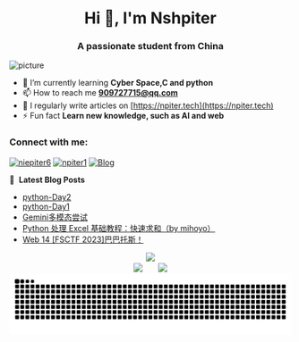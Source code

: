 <h1 align="center">Hi 👋, I'm Nshpiter</h1>
<h3 align="center">A passionate student from China</h3>

![picture](https://photo.459122.xyz/i/e9de08f5b8d765cba185e5dee14541a7.jpg)




- 🌱 I’m currently learning **Cyber Space,C and python**
- 📫 How to reach me **909727715@qq.com**
- 📝 I regularly write articles on [https://npiter.tech](https://npiter.tech)
- ⚡ Fun fact **Learn new knowledge, such as AI and web**

<h3 align="left">Connect with me:</h3>
<p align="left">
  <a href="https://twitter.com/niepiter6" target="blank"><img align="center" src="https://raw.githubusercontent.com/rahuldkjain/github-profile-readme-generator/master/src/images/icons/Social/twitter.svg" alt="niepiter6" height="30" width="40" /></a>
  <a href="https://kaggle.com/npiter1" target="blank"><img align="center" src="https://raw.githubusercontent.com/rahuldkjain/github-profile-readme-generator/master/src/images/icons/Social/kaggle.svg" alt="npiter1" height="30" width="40" /></a>
  <a href="https://npiter.tech/"><img align="center" src="https://npiter.tech/favicon.ico" alt="Blog" height="30" width="30" /></a>
</p>




📕 &nbsp;**Latest Blog Posts**
<!-- BLOG-POST-LIST:START -->
- [python-Day2](https://npiter.tech/2025/04/09/python-day2/)
- [python-Day1](https://npiter.tech/2025/04/08/python-day1/)
- [Gemini多模态尝试](https://npiter.tech/2025/02/22/gemini%e5%a4%9a%e6%a8%a1%e6%80%81%e5%b0%9d%e8%af%95/)
- [Python 处理 Excel 基础教程：快速求和（by mihoyo）](https://npiter.tech/2025/02/22/python-%e5%a4%84%e7%90%86-excel-%e5%9f%ba%e7%a1%80%e6%95%99%e7%a8%8b%ef%bc%9a%e5%bf%ab%e9%80%9f%e6%b1%82%e5%92%8c%ef%bc%88by-mihoyo%ef%bc%89/)
- [Web 14 [FSCTF 2023]巴巴托斯！](https://npiter.tech/2025/01/12/fsctf-2023%e5%b7%b4%e5%b7%b4%e6%89%98%e6%96%af%ef%bc%81/)
<!-- BLOG-POST-LIST:END -->

<div align="center"> <img src="https://github-readme-streak-stats.herokuapp.com/?user=sun0225SUN" /> </div>

<div align="center">
<span>&emsp;&emsp;</span>
<img height="170px" src="https://github-readme-stats.vercel.app/api?username=Nshpiter" /><span>&emsp;&emsp;</span><img height="170px" src="https://github-readme-stats.vercel.app/api/top-langs/?username=Nshpiter&layout=compact&langs_count=8" />
<span>&emsp;&emsp;</span>
</div>

 <picture>
  <source media="(prefers-color-scheme: dark)" srcset="https://raw.githubusercontent.com/Nshpiter/Nshpiter/output/github-contribution-grid-snake-dark.svg">
  <source media="(prefers-color-scheme: light)" srcset="https://raw.githubusercontent.com/Nshpiter/Nshpiter/output/github-contribution-grid-snake.svg">
  <img alt="github contribution grid snake animation" src="https://raw.githubusercontent.com/Nshpiter/Nshpiter/output/github-contribution-grid-snake.svg">
</picture>

<!---
Nshpiter/Nshpiter is a ✨ special ✨ repository because its `README.md` (this file) appears on your GitHub profile.
You can click the Preview link to take a look at your changes.
--->

